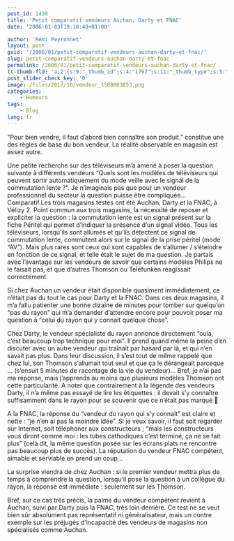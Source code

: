 ```yaml
---
post_id: 1438
title: 'Petit comparatif vendeurs Auchan, Darty et FNAC'
date: '2006-01-03T19:10:40+01:00'

author: 'Rémi Peyronnet'
layout: post
guid: '/2006/01/petit-comparatif-vendeurs-auchan-darty-et-fnac/'
slug: petit-comparatif-vendeurs-auchan-darty-et-fnac
permalink: /2006/01/petit-comparatif-vendeurs-auchan-darty-et-fnac/
tc-thumb-fld: 'a:2:{s:9:"_thumb_id";s:4:"1797";s:11:"_thumb_type";s:5:"thumb";}'
post_slider_check_key: '0'
image: /files/2017/10/vendeur_1508003853.png
categories:
    - Humeurs
tags:
    - Blog
lang: fr
---
```


“Pour bien vendre, il faut d’abord bien connaître son produit.” constitue une des règles de base du bon vendeur. La réalité observable en magasin est assez autre.

Une petite recherche sur des téléviseurs m’a amené à poser la question suivante à différents vendeurs “Quels sont les modèles de téléviseurs qui peuvent sortir automatiquement du mode veille avec le signal de la commutation lente ?”. Je n’imaginais pas que pour un vendeur professionnel du secteur la question puisse être compliquée… Comparatif.Les trois magasins testés ont été Auchan, Darty et la FNAC, à Vélizy 2. Point commun aux trois magasins, la nécessité de reposer et expliciter la question : la commutation lente est un signal présent sur la fiche Péritel qui permet d’indiquer la présence d’un signal vidéo. Tous les téléviseurs, lorsqu’ils sont allumés et qu’ils détectent ce signal de commutation lente, commutent alors sur le signal de la prise péritel (mode “AV”). Mais plus rares sont ceux qui sont capables de s’allumer / s’éteindre en fonction de ce signal, et telle était le sujet de ma question. Je partais avec l’avantage sur les vendeurs de savoir que certains modèles Philips ne le faisait pas, et que d’autres Thomson ou Telefunken réagissait correctement.

Si chez Auchan un vendeur était disponible quasiment immédiatement, ce n’était pas du tout le cas pour Darty et la FNAC. Dans ces deux magasins, il m’a fallu patienter une bonne dizaine de minutes pour tomber sur quelqu’un “pas du rayon” qui m’a demander d’attendre encore pour pouvoir poser ma question à “celui du rayon qui y connait quelque chose”.

Chez Darty, le vendeur spécialiste du rayon annonce directement “oula, c’est beaucoup trop technique pour moi”. Il prend quand même la peine d’en discuter avec un autre vendeur qui traînait par hasard par là, et qui n’en savait pas plus. Dans leur discussion, il s’est tout de même rappelé que chez lui, son Thomson s’allumait tout seul et que ça le dérangeait parceque … (s’ensuit 5 minutes de racontage de la vie du vendeur)… Bref, je n’ai pas ma réponse, mais j’apprends au moins que plusieurs modèles Thomson ont cette particularité. A noter que contrairement à la légende des vendeurs Darty, il n’a même pas essayé de lire les étiquettes : il devait s’y connaître suffisamment dans le rayon pour se souvenir que ce n’était pas marqué 🙂

A la FNAC, la réponse du “vendeur du rayon qui s’y connait” est claire et nette : “je n’en ai pas la moindre idée”. Si je veux savoir, il faut soit regarder sur Internet, soit téléphoner aux constructeurs ; “mais les constructeurs vous diront comme moi : les tubes cathodiques c’est terminé, ça ne se fait plus” (celà dit, la même question posée sur les écrans plats ne rencontre pas beaucoup plus de succès). La réputation du vendeur FNAC compétent, aimable et serviable en prend un coup…

La surprise viendra de chez Auchan : si le premier vendeur mettra plus de temps à comprendre la question, lorsqu’il pose la question à un collègue du rayon, la réponse est immédiate : seulement sur les Thomson.

Bref, sur ce cas très précis, la palme du vendeur compétent revient à Auchan, suivi par Darty puis la FNAC, très loin derrière. Ce test ne se veut bien sûr absolument pas représentatif ni généralisateur, mais un contre exemple sur les préjugés d’incapacité des vendeurs de magasins non spécialisés comme Auchan.